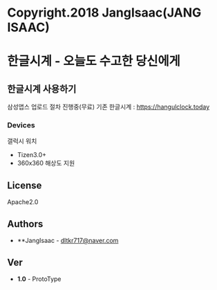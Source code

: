 # Copyright.2018 JangIsaac(JANG ISAAC)

# 한글시계 - 오늘도 수고한 당신에게

## 한글시계 사용하기
삼성앱스 업로드 절차 진행중(무료)
기존 한글시계 : https://hangulclock.today

### Devices
갤럭시 워치
+ Tizen3.0+
+ 360x360 해상도 지원

## License
Apache2.0

## Authors
* **JangIsaac - dltkr717@naver.com

## Ver
* **1.0** - ProtoType
